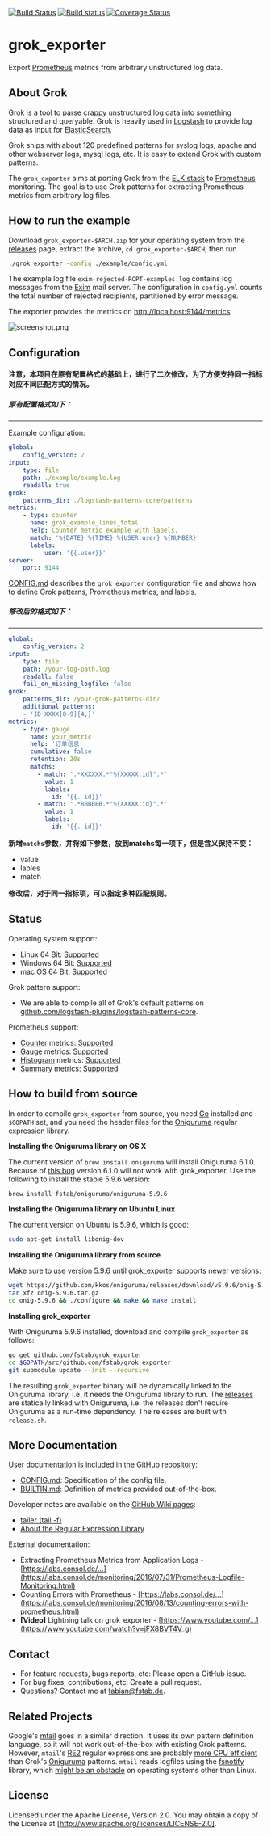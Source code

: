 [![Build Status](https://travis-ci.org/fstab/grok_exporter.svg?branch=master)](https://travis-ci.org/fstab/grok_exporter) [![Build status](https://ci.appveyor.com/api/projects/status/d8aq0pa3yfoapd69?svg=true)](https://ci.appveyor.com/project/fstab/grok-exporter) [![Coverage Status](https://coveralls.io/repos/github/fstab/grok_exporter/badge.svg?branch=master)](https://coveralls.io/github/fstab/grok_exporter?branch=master)

grok_exporter
=============

Export [Prometheus] metrics from arbitrary unstructured log data.

About Grok
----------

[Grok] is a tool to parse crappy unstructured log data into something structured and queryable. Grok is heavily used in [Logstash] to provide log data as input for [ElasticSearch].

Grok ships with about 120 predefined patterns for syslog logs, apache and other webserver logs, mysql logs, etc. It is easy to extend Grok with custom patterns.

The `grok_exporter` aims at porting Grok from the [ELK stack] to [Prometheus] monitoring. The goal is to use Grok patterns for extracting Prometheus metrics from arbitrary log files.

How to run the example
----------------------

Download `grok_exporter-$ARCH.zip` for your operating system from the [releases] page, extract the archive, `cd grok_exporter-$ARCH`, then run

```bash
./grok_exporter -config ./example/config.yml
```

The example log file `exim-rejected-RCPT-examples.log` contains log messages from the [Exim] mail server. The configuration in `config.yml` counts the total number of rejected recipients, partitioned by error message.

The exporter provides the metrics on [http://localhost:9144/metrics]:

![screenshot.png]

Configuration
-------------
#### 注意，本项目在原有配置格式的基础上，进行了二次修改，为了方便支持同一指标对应不同匹配方式的情况。

##### 原有配置格式如下：
------
Example configuration:

```yaml
global:
    config_version: 2
input:
    type: file
    path: ./example/example.log
    readall: true
grok:
    patterns_dir: ./logstash-patterns-core/patterns
metrics:
    - type: counter
      name: grok_example_lines_total
      help: Counter metric example with labels.
      match: '%{DATE} %{TIME} %{USER:user} %{NUMBER}'
      labels:
          user: '{{.user}}'
server:
    port: 9144
```

[CONFIG.md] describes the `grok_exporter` configuration file and shows how to define Grok patterns, Prometheus metrics, and labels.

##### 修改后的格式如下：
-----
```yaml
global:
    config_version: 2
input:
    type: file
    path: /your-log-path.log
    readall: false
    fail_on_missing_logfile: false
grok:
    patterns_dir: /your-grok-patterns-dir/
    additional_patterns:
    - 'ID XXXX[0-9]{4,}'
metrics:
    - type: gauge
      name: your_metric
      help: '订单信息'
      cumulative: false
      retention: 20s
      matchs:
        - match: '.*XXXXXX.*"%{XXXXX:id}".*'
          value: 1
          labels:
            id: '{{. id}}'
        - match: '.*BBBBBB.*"%{XXXXX:id}".*'
          value: 1
          labels:
            id: '{{. id}}'

```
**新增`matchs`参数，并将如下参数，放到matchs每一项下，但是含义保持不变：**

- value
- lables
- match

**修改后，对于同一指标项，可以指定多种匹配规则。**

Status
------

Operating system support:

* Linux 64 Bit: [Supported](https://travis-ci.org/fstab/grok_exporter)
* Windows 64 Bit: [Supported](https://ci.appveyor.com/project/fstab/grok-exporter)
* mac OS 64 Bit: [Supported](https://travis-ci.org/fstab/grok_exporter)

Grok pattern support:

* We are able to compile all of Grok's default patterns on [github.com/logstash-plugins/logstash-patterns-core](https://github.com/logstash-plugins/logstash-patterns-core/tree/818b7aa60d3c2fea008ea673dbbc49179c6df2c8/patterns).

Prometheus support:

* [Counter] metrics: [Supported](CONFIG.md#metrics-section)
* [Gauge] metrics: [Supported](CONFIG.md#metrics-section)
* [Histogram] metrics: [Supported](CONFIG.md#metrics-section)
* [Summary] metrics: [Supported](CONFIG.md#metrics-section)

How to build from source
-----------------------

In order to compile `grok_exporter` from source, you need [Go] installed and `$GOPATH` set, and you need the header files for the [Oniguruma] regular expression library.

**Installing the Oniguruma library on OS X**

The current version of `brew install oniguruma` will install Oniguruma 6.1.0. Because of [this bug](https://github.com/kkos/oniguruma/issues/23) version 6.1.0 will not work with grok_exporter. Use the following to install the stable 5.9.6 version:

```bash
brew install fstab/oniguruma/oniguruma-5.9.6
```

**Installing the Oniguruma library on Ubuntu Linux**

The current version on Ubuntu is 5.9.6, which is good:

```bash
sudo apt-get install libonig-dev
```

**Installing the Oniguruma library from source**

Make sure to use version 5.9.6 until grok_exporter supports newer versions:

```bash
wget https://github.com/kkos/oniguruma/releases/download/v5.9.6/onig-5.9.6.tar.gz
tar xfz onig-5.9.6.tar.gz
cd onig-5.9.6 && ./configure && make && make install
```

**Installing grok_exporter**

With Oniguruma 5.9.6 installed, download and compile `grok_exporter` as follows:

```bash
go get github.com/fstab/grok_exporter
cd $GOPATH/src/github.com/fstab/grok_exporter
git submodule update --init --recursive
```

The resulting `grok_exporter` binary will be dynamically linked to the Oniguruma library, i.e. it needs the Oniguruma library to run. The [releases] are statically linked with Oniguruma, i.e. the releases don't require Oniguruma as a run-time dependency. The releases are built with `release.sh`.

More Documentation
------------------

User documentation is included in the [GitHub repository]:

* [CONFIG.md]: Specification of the config file.
* [BUILTIN.md]: Definition of metrics provided out-of-the-box.

Developer notes are available on the [GitHub Wiki pages]:

* [tailer (tail -f)](https://github.com/fstab/grok_exporter/wiki/tailer-(tail-%E2%80%90f))
* [About the Regular Expression Library](https://github.com/fstab/grok_exporter/wiki/About-the-Regular-Expression-Library)

External documentation:

* Extracting Prometheus Metrics from Application Logs - [https://labs.consol.de/...](https://labs.consol.de/monitoring/2016/07/31/Prometheus-Logfile-Monitoring.html)
* Counting Errors with Prometheus - [https://labs.consol.de/...](https://labs.consol.de/monitoring/2016/08/13/counting-errors-with-prometheus.html)
* **\[Video\]** Lightning talk on grok_exporter - [https://www.youtube.com/...](https://www.youtube.com/watch?v=jFX8BVT4V_g)

Contact
-------

* For feature requests, bugs reports, etc: Please open a GitHub issue.
* For bug fixes, contributions, etc: Create a pull request.
* Questions? Contact me at fabian@fstab.de.

Related Projects
----------------

Google's [mtail] goes in a similar direction. It uses its own pattern definition language, so it will not work out-of-the-box with existing Grok patterns. However, `mtail`'s [RE2] regular expressions are probably [more CPU efficient] than Grok's [Oniguruma] patterns. `mtail` reads logfiles using the [fsnotify] library, which [might be an obstacle] on operating systems other than Linux.

License
-------

Licensed under the Apache License, Version 2.0.
You may obtain a copy of the License at [http://www.apache.org/licenses/LICENSE-2.0].

[Prometheus]: https://prometheus.io/
[Grok]: https://www.elastic.co/guide/en/logstash/current/plugins-filters-grok.html
[Logstash]: https://www.elastic.co/products/logstash
[ElasticSearch]: https://www.elastic.co/
[ELK stack]: https://www.elastic.co/webinars/introduction-elk-stack
[Exim]: http://www.exim.org/
[Go]: https://golang.org/
[Oniguruma]: https://github.com/kkos/oniguruma
[screenshot.png]: screenshot.png
[releases]: https://github.com/fstab/grok_exporter/releases
[http://localhost:9144/metrics]: http://localhost:9144/metrics
[CONFIG.md]: CONFIG.md
[BUILTIN.md]: BUILTIN.md
[regexp]: https://golang.org/pkg/regexp
[RE2]: https://github.com/google/re2/wiki/Syntax
[mtail]: https://github.com/google/mtail
[regexp2]: https://github.com/dlclark/regexp2
[pcre]: https://github.com/glenn-brown/golang-pkg-pcre
[libpcre]: http://www.pcre.org
[rubex]: https://github.com/moovweb/rubex
[http://www.apache.org/licenses/LICENSE-2.0]: http://www.apache.org/licenses/LICENSE-2.0
[more CPU efficient]: https://github.com/fstab/grok_exporter/wiki/About-the-Regular-Expression-Library
[fsnotify]: https://github.com/fsnotify/fsnotify
[might be an obstacle]: https://github.com/fstab/grok_exporter/wiki/tailer-(tail-%E2%80%90f)
[GitHub Wiki pages]: https://github.com/fstab/grok_exporter/wiki
[GitHub repository]: https://github.com/fstab/grok_exporter
[Counter]: https://prometheus.io/docs/concepts/metric_types/#counter
[Gauge]: https://prometheus.io/docs/concepts/metric_types/#gauge
[Histogram]: https://prometheus.io/docs/concepts/metric_types/#histogram
[Summary]: https://prometheus.io/docs/concepts/metric_types/#summary
[https://groups.google.com/forum/#!forum/grok_exporter-users]: https://groups.google.com/forum/#!forum/grok_exporter-users
